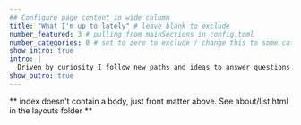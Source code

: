 ```yaml
---
## Configure page content in wide column
title: "What I'm up to lately" # leave blank to exclude
number_featured: 3 # pulling from mainSections in config.toml
number_categories: 0 # set to zero to exclude / change this to some categories to include links to blog again. 
show_intro: true
intro: |
  Driven by curiosity I follow new paths and ideas to answer questions about politics and society. Here you find my current research projects, as well as taught courses. 
show_outro: true
---
```


** index doesn't contain a body, just front matter above.
See about/list.html in the layouts folder **
